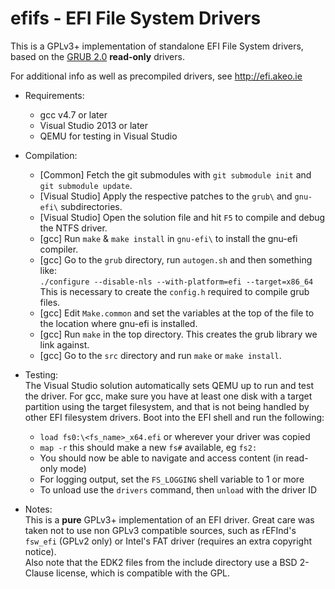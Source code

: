 efifs - EFI File System Drivers
===============================

This is a GPLv3+ implementation of standalone EFI File System drivers, based on the
[GRUB 2.0](http://www.gnu.org/software/grub/) __read-only__ drivers.

For additional info as well as precompiled drivers, see http://efi.akeo.ie

* Requirements:
  * gcc v4.7 or later
  * Visual Studio 2013 or later
  * QEMU for testing in Visual Studio

* Compilation:
  * [Common] Fetch the git submodules with `git submodule init` and `git submodule update`.
  * [Visual Studio] Apply the respective patches to the `grub\` and `gnu-efi\` subdirectories.
  * [Visual Studio] Open the solution file and hit `F5` to compile and debug the NTFS driver.
  * [gcc] Run `make` & `make install` in `gnu-efi\` to install the gnu-efi compiler.
  * [gcc] Go to the `grub` directory, run `autogen.sh` and then something like:  
    `./configure --disable-nls --with-platform=efi --target=x86_64`  
    This is necessary to create the `config.h` required to compile grub files.
  * [gcc] Edit `Make.common` and set the variables at the top of the file to the location
    where gnu-efi is installed.
  * [gcc] Run `make` in the top directory. This creates the grub library we link against.
  * [gcc] Go to the `src` directory and run `make` or `make install`.

* Testing:  
  The Visual Studio solution automatically sets QEMU up to run and test the driver.
  For gcc, make sure you have at least one disk with a target partition using the target
  filesystem, and that is not being handled by other EFI filesystem drivers.
  Boot into the EFI shell and run the following:
  * `load fs0:\<fs_name>_x64.efi` or wherever your driver was copied
  * `map -r` this should make a new `fs#` available, eg `fs2:`
  * You should now be able to navigate and access content (in read-only mode)
  * For logging output, set the `FS_LOGGING` shell variable to 1 or more
  * To unload use the `drivers` command, then `unload` with the driver ID

* Notes:  
  This is a __pure__ GPLv3+ implementation of an EFI driver. Great care was taken
  not to use non GPLv3 compatible sources, such as rEFInd's `fsw_efi` (GPLv2 only)
  or Intel's FAT driver (requires an extra copyright notice).  
  Also note that the EDK2 files from the include directory use a BSD 2-Clause
  license, which is compatible with the GPL.
